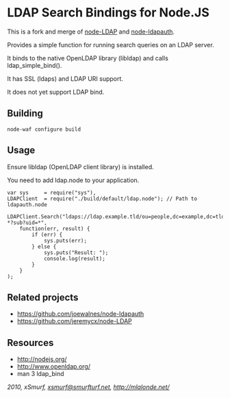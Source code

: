 LDAP Search Bindings for Node.JS
================================

This is a fork and merge of [node-LDAP](https://github.com/jeremycx/node-LDAP) and [node-ldapauth](https://github.com/joewalnes/node-ldapauth).

Provides a simple function for running search queries on an LDAP server.

It binds to the native OpenLDAP library (libldap) and calls ldap_simple_bind().

It has SSL (ldaps) and LDAP URI support.

It does not yet support LDAP bind.

Building
--------

	node-waf configure build

Usage
-----

Ensure libldap (OpenLDAP client library) is installed.

You need to add ldap.node to your application.

	var sys		= require("sys"),
	LDAPClient	= require("./build/default/ldap.node"); // Path to ldapauth.node
	
	LDAPClient.Search("ldaps://ldap.example.tld/ou=people,dc=example,dc=tld?*?sub?uid=*",
		function(err, result) {
			if (err) {
				sys.puts(err);
			} else {
				sys.puts("Result: ");
				console.log(result);
			}
		}
	);

Related projects
----------------

* https://github.com/joewalnes/node-ldapauth
* https://github.com/jeremycx/node-LDAP

Resources
---------

* http://nodejs.org/
* http://www.openldap.org/
* man 3 ldap_bind

*2010, xSmurf, xsmurf@smurfturf.net, http://mlalonde.net/*

